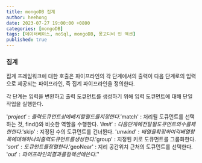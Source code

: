 ```yaml
---
title: mongoDB 집계
author: heehong
date: 2023-07-27 19:00:00 +0800
categories: [mongoDB]
tags: [데이터베이스, noSql, mongoDB, 몽고디비 인 액션]
published: true
---
```


### 집계
집계 프레임워크에 대한 호출은 파이프라인의 각 단계에서의 출력이 다음 단계로의 입력으로 제공되는 파이프라인, 즉 집계 파이프라인을 정의한다.

각 단계는 입력을 변환하고 출력 도큐먼트를 생성하기 위해 입력 도큐먼트에 대해 단일 작업을 실행한다.

'$project' : 출력 도큐먼트상에 배치할 필드를 지정한다.
'$match' : 처리될 도큐먼트를 선택하는 것, find()와 비슷한 역할을 수행한다.
'$limit' : 다음 단계에 전달될 도큐먼트의 수를 제한한다.
'$skip' : 지정된 수의 도큐먼트를 건너뛴다.
'$unwind' : 배열을 확장하여 각 배열 항목에 대해 하나의 출력 도큐먼트를 생성한다.
'$group' : 지정된 키로 도큐먼트를 그룹화한다.
'$sort' : 도큐먼트를 정렬한다.
'$geoNear' : 지리 공간위치 근처의 도큐먼트를 선택한다.
'$out' : 파이프라인의 결과를 컬렉션에 쓴다.
'$'